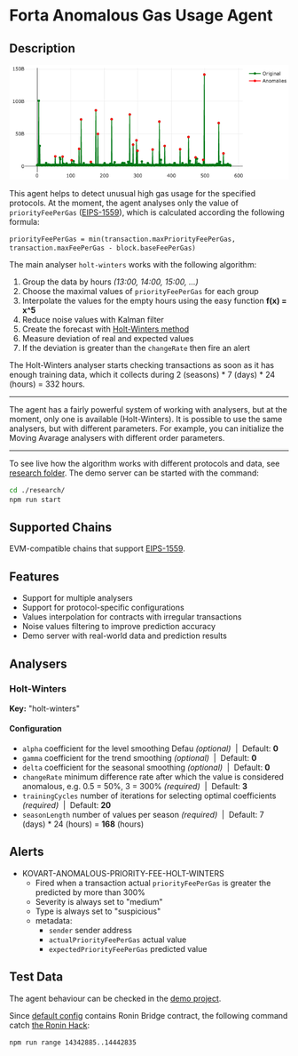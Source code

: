 # Forta Anomalous Gas Usage Agent

## Description

<p align="center">
  <img alt="Ronin Bridge gas usage" src="./blob/ronin-bridge.png">
</p>

This agent helps to detect unusual high gas usage for the specified protocols.
At the moment, the agent analyses only the value of `priorityFeePerGas` ([EIPS-1559](https://eips.ethereum.org/EIPS/eip-1559)),
which is calculated according the following formula:

```
priorityFeePerGas = min(transaction.maxPriorityFeePerGas, transaction.maxFeePerGas - block.baseFeePerGas)
```

The main analyser `holt-winters` works with the following algorithm: 
1. Group the data by hours _(13:00, 14:00, 15:00, ...)_
2. Choose the maximal values of `priorityFeePerGas` for each group
3. Interpolate the values for the empty hours using the easy function **f(x) = x^5**
4. Reduce noise values with Kalman filter
5. Create the forecast with [Holt-Winters method](https://otexts.com/fpp2/holt-winters.html)
6. Measure deviation of real and expected values
7. If the deviation is greater than the `changeRate` then fire an alert

The Holt-Winters analyser starts checking transactions as soon as it has enough training data,
which it collects during 2 (seasons) * 7 (days) * 24 (hours) = 332 hours.

---

The agent has a fairly powerful system of working with analysers, but at the moment, only one is available (Holt-Winters).
It is possible to use the same analysers, but with different parameters. For example, you can initialize the Moving Avarage analysers with different order parameters.

---

To see live how the algorithm works with different protocols and data, see [research folder](./research).
The demo server can be started with the command:

```bash
cd ./research/
npm run start
```

## Supported Chains

EVM-compatible chains that support [EIPS-1559](https://eips.ethereum.org/EIPS/eip-1559).

## Features

- Support for multiple analysers
- Support for protocol-specific configurations
- Values interpolation for contracts with irregular transactions
- Noise values filtering to improve prediction accuracy
- Demo server with real-world data and prediction results

## Analysers

### Holt-Winters

**Key:** "holt-winters"

#### Configuration

- `alpha` сoefficient for the level smoothing Defau _(optional)_ &nbsp;|&nbsp; Default: **0**
- `gamma` сoefficient for the trend smoothing _(optional)_ &nbsp;|&nbsp; Default: **0**
- `delta` сoefficient for the seasonal smoothing _(optional)_ &nbsp;|&nbsp; Default: **0**
- `changeRate` minimum difference rate after which the value is considered anomalous, e.g. 0.5 = 50%, 3 = 300% _(required)_ &nbsp;|&nbsp; Default: **3**
- `trainingCycles` number of iterations for selecting optimal сoefficients _(required)_ &nbsp;|&nbsp; Default: **20**
- `seasonLength` number of values per season _(required)_ &nbsp;|&nbsp; Default: 7 (days) \* 24 (hours) = **168** (hours)

## Alerts

- KOVART-ANOMALOUS-PRIORITY-FEE-HOLT-WINTERS
  - Fired when a transaction actual `priorityFeePerGas` is greater the predicted by more than 300%
  - Severity is always set to "medium"
  - Type is always set to "suspicious"
  - metadata:
    - `sender` sender address
    - `actualPriorityFeePerGas` actual value
    - `expectedPriorityFeePerGas` predicted value

## Test Data

The agent behaviour can be checked in the [demo project](./research).

Since [default config](./agent-config.json) contains Ronin Bridge contract, 
the following command catch [the Ronin Hack](https://forta.org/blog/ronin-hack/):

```bash
npm run range 14342885..14442835
```
